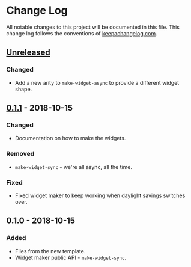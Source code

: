 # Change Log
All notable changes to this project will be documented in this file. This change log follows the conventions of [keepachangelog.com](http://keepachangelog.com/).

## [Unreleased]
### Changed
- Add a new arity to `make-widget-async` to provide a different widget shape.

## [0.1.1] - 2018-10-15
### Changed
- Documentation on how to make the widgets.

### Removed
- `make-widget-sync` - we're all async, all the time.

### Fixed
- Fixed widget maker to keep working when daylight savings switches over.

## 0.1.0 - 2018-10-15
### Added
- Files from the new template.
- Widget maker public API - `make-widget-sync`.

[Unreleased]: https://github.com/your-name/testos/compare/0.1.1...HEAD
[0.1.1]: https://github.com/your-name/testos/compare/0.1.0...0.1.1
